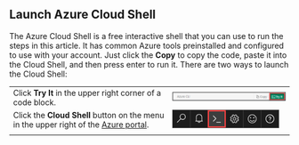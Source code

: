 
## Launch Azure Cloud Shell

The Azure Cloud Shell is a free interactive shell that you can use to run the steps in this article. It has common Azure tools preinstalled and configured to use with your account. Just click the **Copy** to copy the code, paste it into the Cloud Shell, and then press enter to run it.  There are two ways to launch the Cloud Shell:

|  |   |
|-----------------------------------------------|---|
| Click **Try It** in the upper right corner of a code block. | ![Cloud Shell in this article](./media/cloud-shell-try-it/cli-try-it.png) |
| Click the **Cloud Shell** button on the menu in the upper right of the [Azure portal](https://portal.azure.com). |	![Cloud Shell in the portal](./media/cloud-shell-try-it/cloud-shell-menu.png) |
|  |  |










